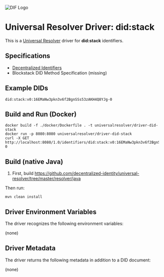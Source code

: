 ![DIF Logo](https://raw.githubusercontent.com/decentralized-identity/decentralized-identity.github.io/master/images/logo-small.png)

# Universal Resolver Driver: did:stack

This is a [Universal Resolver](https://github.com/decentralized-identity/universal-resolver/) driver for **did:stack** identifiers.

## Specifications

* [Decentralized Identifiers](https://w3c.github.io/did-core/)
* Blockstack DID Method Specification (missing)

## Example DIDs

```
did:stack:v0:16EMaNw3pkn3v6f2BgnSSs53zAKH4Q8YJg-0
```

## Build and Run (Docker)

```
docker build -f ./docker/Dockerfile . -t universalresolver/driver-did-stack
docker run -p 8080:8080 universalresolver/driver-did-stack
curl -X GET http://localhost:8080/1.0/identifiers/did:stack:v0:16EMaNw3pkn3v6f2BgnSSs53zAKH4Q8YJg-0
```

## Build (native Java)

 1. First, build https://github.com/decentralized-identity/universal-resolver/tree/master/resolver/java

Then run:

	mvn clean install

## Driver Environment Variables

The driver recognizes the following environment variables:

(none)

## Driver Metadata

The driver returns the following metadata in addition to a DID document:

(none)
